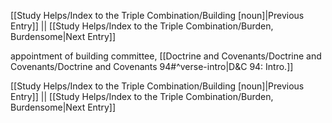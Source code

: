 [[Study Helps/Index to the Triple Combination/Building [noun]|Previous Entry]]  ||  [[Study Helps/Index to the Triple Combination/Burden, Burdensome|Next Entry]]

 appointment of building committee, [[Doctrine and Covenants/Doctrine and Covenants/Doctrine and Covenants 94#^verse-intro|D&C 94: Intro.]]

[[Study Helps/Index to the Triple Combination/Building [noun]|Previous Entry]]  ||  [[Study Helps/Index to the Triple Combination/Burden, Burdensome|Next Entry]]